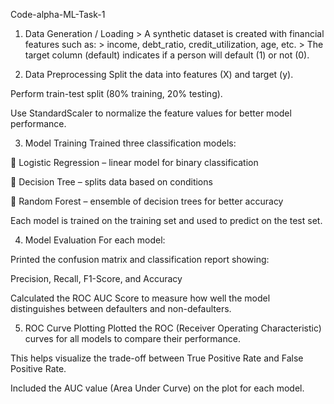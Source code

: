  Code-alpha-ML-Task-1

1. Data Generation / Loading
           > A synthetic dataset is created with financial features such as:
                 > income, debt_ratio, credit_utilization, age, etc.
           > The target column (default) indicates if a person will default (1) or not (0).

2. Data Preprocessing
Split the data into features (X) and target (y).

Perform train-test split (80% training, 20% testing).

Use StandardScaler to normalize the feature values for better model performance.

3. Model Training
Trained three classification models:

🔹 Logistic Regression – linear model for binary classification

🌲 Decision Tree – splits data based on conditions

🌳 Random Forest – ensemble of decision trees for better accuracy

Each model is trained on the training set and used to predict on the test set.

4. Model Evaluation
For each model:

Printed the confusion matrix and classification report showing:

Precision, Recall, F1-Score, and Accuracy

Calculated the ROC AUC Score to measure how well the model distinguishes between defaulters and non-defaulters.

5. ROC Curve Plotting
Plotted the ROC (Receiver Operating Characteristic) curves for all models to compare their performance.

This helps visualize the trade-off between True Positive Rate and False Positive Rate.

Included the AUC value (Area Under Curve) on the plot for each model.


